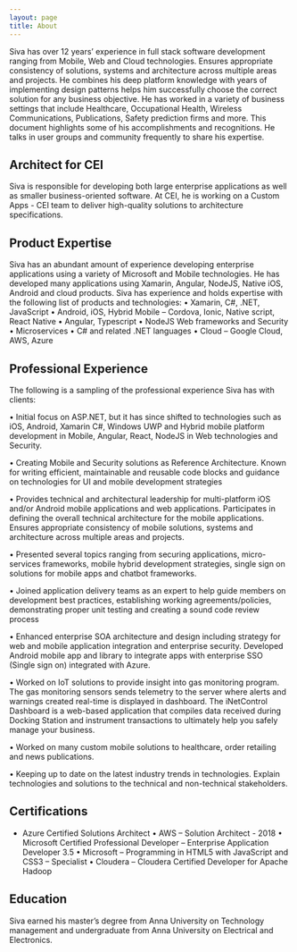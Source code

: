 ```yaml
---
layout: page
title: About
---
```


Siva has over 12 years’ experience in full stack software development ranging from Mobile, Web and Cloud technologies.  Ensures appropriate consistency of solutions, systems and architecture across multiple areas and projects. He combines his deep platform knowledge with years of implementing design patterns helps him successfully choose the correct solution for any business objective. He has worked in a variety of business settings that include Healthcare, Occupational Health, Wireless Communications, Publications, Safety prediction firms and more. This document highlights some of his accomplishments and recognitions. He talks in user groups and community frequently to share his expertise.

## Architect for CEI 

Siva is responsible for developing both large enterprise applications as well as smaller business-oriented software. At CEI, he is working on a Custom Apps - CEI team to deliver high-quality solutions to architecture specifications. 

## Product Expertise 

Siva has an abundant amount of experience developing enterprise applications using a variety of Microsoft and Mobile technologies. He has developed many applications using Xamarin, Angular, NodeJS, Native iOS, Android and cloud products. Siva has experience and holds expertise with the following list of products and technologies:
•	Xamarin, C#, .NET, JavaScript
•	Android, iOS, Hybrid Mobile – Cordova, Ionic, Native script, React Native
•	Angular, Typescript
•	NodeJS Web frameworks and Security
•	Microservices
•	C# and related .NET languages 
•	Cloud –  Google Cloud, AWS, Azure

## Professional Experience 

The following is a sampling of the professional experience Siva has with clients: 

•	Initial focus on ASP.NET, but it has since shifted to technologies such as iOS, Android, Xamarin C#, Windows UWP and Hybrid mobile platform development in Mobile, Angular, React, NodeJS in Web technologies and Security.

•	Creating Mobile and Security solutions as Reference Architecture. Known for writing efficient, maintainable and reusable code blocks and guidance on technologies for UI and mobile development strategies

•	Provides technical and architectural leadership for multi-platform iOS and/or Android mobile applications and web applications. Participates in defining the overall technical architecture for the mobile applications. Ensures appropriate consistency of mobile solutions, systems and architecture across multiple areas and projects.

•	Presented several topics ranging from securing applications, micro-services frameworks, mobile hybrid development strategies, single sign on solutions for mobile apps and chatbot frameworks.

•	Joined application delivery teams as an expert to help guide members on development best practices, establishing working agreements/policies, demonstrating proper unit testing and creating a sound code review process

•	Enhanced enterprise SOA architecture and design including strategy for web and mobile application integration and enterprise security. Developed Android mobile app and library to integrate apps with enterprise SSO (Single sign on) integrated with Azure.

•	Worked on IoT solutions to provide insight into gas monitoring program. The gas monitoring sensors sends telemetry to the server where alerts and warnings created real-time is displayed in dashboard. The iNetControl Dashboard is a web-based application that compiles data received during Docking Station and instrument transactions to ultimately help you safely manage your business.

•	Worked on many custom mobile solutions to healthcare, order retailing and news publications.

•	Keeping up to date on the latest industry trends in technologies. Explain technologies and solutions to the technical and non-technical stakeholders.

## Certifications
*   Azure Certified Solutions Architect
•	AWS – Solution Architect - 2018
•	Microsoft Certified Professional Developer – Enterprise Application Developer 3.5
•	Microsoft – Programming in HTML5 with JavaScript and CSS3 – Specialist
•	Cloudera – Cloudera Certified Developer for Apache Hadoop

## Education 
Siva earned his master’s degree from Anna University on Technology management and undergraduate from Anna University on Electrical and Electronics.
